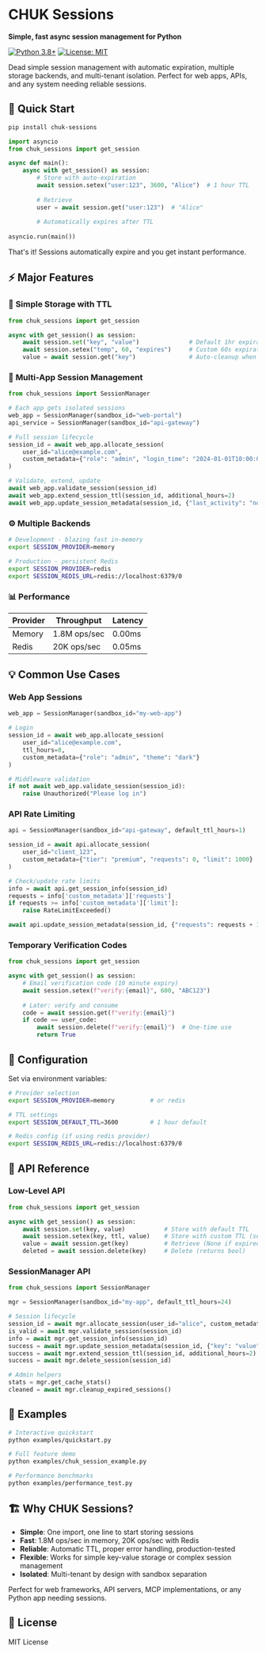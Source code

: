 # CHUK Sessions

**Simple, fast async session management for Python**

[![Python 3.8+](https://img.shields.io/badge/python-3.8+-blue.svg)](https://www.python.org/downloads/)
[![License: MIT](https://img.shields.io/badge/License-MIT-yellow.svg)](https://opensource.org/licenses/MIT)

Dead simple session management with automatic expiration, multiple storage backends, and multi-tenant isolation. Perfect for web apps, APIs, and any system needing reliable sessions.

## 🚀 Quick Start

```bash
pip install chuk-sessions
```

```python
import asyncio
from chuk_sessions import get_session

async def main():
    async with get_session() as session:
        # Store with auto-expiration
        await session.setex("user:123", 3600, "Alice")  # 1 hour TTL
        
        # Retrieve
        user = await session.get("user:123")  # "Alice"
        
        # Automatically expires after TTL
        
asyncio.run(main())
```

That's it! Sessions automatically expire and you get instant performance.

## ⚡ Major Features

### 🎯 **Simple Storage with TTL**
```python
from chuk_sessions import get_session

async with get_session() as session:
    await session.set("key", "value")              # Default 1hr expiration
    await session.setex("temp", 60, "expires")     # Custom 60s expiration
    value = await session.get("key")               # Auto-cleanup when expired
```

### 🏢 **Multi-App Session Management**
```python
from chuk_sessions import SessionManager

# Each app gets isolated sessions
web_app = SessionManager(sandbox_id="web-portal")
api_service = SessionManager(sandbox_id="api-gateway")

# Full session lifecycle
session_id = await web_app.allocate_session(
    user_id="alice@example.com",
    custom_metadata={"role": "admin", "login_time": "2024-01-01T10:00:00Z"}
)

# Validate, extend, update
await web_app.validate_session(session_id)
await web_app.extend_session_ttl(session_id, additional_hours=2)
await web_app.update_session_metadata(session_id, {"last_activity": "now"})
```

### ⚙️ **Multiple Backends**
```bash
# Development - blazing fast in-memory
export SESSION_PROVIDER=memory

# Production - persistent Redis
export SESSION_PROVIDER=redis
export SESSION_REDIS_URL=redis://localhost:6379/0
```

### 📊 **Performance**
| Provider | Throughput | Latency |
|----------|------------|---------|
| Memory | 1.8M ops/sec | 0.00ms |
| Redis | 20K ops/sec | 0.05ms |

## 💡 Common Use Cases

### Web App Sessions
```python
web_app = SessionManager(sandbox_id="my-web-app")

# Login
session_id = await web_app.allocate_session(
    user_id="alice@example.com",
    ttl_hours=8,
    custom_metadata={"role": "admin", "theme": "dark"}
)

# Middleware validation
if not await web_app.validate_session(session_id):
    raise Unauthorized("Please log in")
```

### API Rate Limiting
```python
api = SessionManager(sandbox_id="api-gateway", default_ttl_hours=1)

session_id = await api.allocate_session(
    user_id="client_123",
    custom_metadata={"tier": "premium", "requests": 0, "limit": 1000}
)

# Check/update rate limits
info = await api.get_session_info(session_id)
requests = info['custom_metadata']['requests']
if requests >= info['custom_metadata']['limit']:
    raise RateLimitExceeded()

await api.update_session_metadata(session_id, {"requests": requests + 1})
```

### Temporary Verification Codes
```python
from chuk_sessions import get_session

async with get_session() as session:
    # Email verification code (10 minute expiry)
    await session.setex(f"verify:{email}", 600, "ABC123")
    
    # Later: verify and consume
    code = await session.get(f"verify:{email}")
    if code == user_code:
        await session.delete(f"verify:{email}")  # One-time use
        return True
```

## 🔧 Configuration

Set via environment variables:

```bash
# Provider selection
export SESSION_PROVIDER=memory          # or redis

# TTL settings
export SESSION_DEFAULT_TTL=3600         # 1 hour default

# Redis config (if using redis provider)
export SESSION_REDIS_URL=redis://localhost:6379/0
```

## 📖 API Reference

### Low-Level API
```python
from chuk_sessions import get_session

async with get_session() as session:
    await session.set(key, value)           # Store with default TTL
    await session.setex(key, ttl, value)    # Store with custom TTL (seconds)
    value = await session.get(key)          # Retrieve (None if expired)
    deleted = await session.delete(key)     # Delete (returns bool)
```

### SessionManager API
```python
from chuk_sessions import SessionManager

mgr = SessionManager(sandbox_id="my-app", default_ttl_hours=24)

# Session lifecycle
session_id = await mgr.allocate_session(user_id="alice", custom_metadata={})
is_valid = await mgr.validate_session(session_id)
info = await mgr.get_session_info(session_id)
success = await mgr.update_session_metadata(session_id, {"key": "value"})
success = await mgr.extend_session_ttl(session_id, additional_hours=2)
success = await mgr.delete_session(session_id)

# Admin helpers
stats = mgr.get_cache_stats()
cleaned = await mgr.cleanup_expired_sessions()
```

## 🎪 Examples

```bash
# Interactive quickstart
python examples/quickstart.py

# Full feature demo
python examples/chuk_session_example.py

# Performance benchmarks
python examples/performance_test.py
```

## 🏗️ Why CHUK Sessions?

- **Simple**: One import, one line to start storing sessions
- **Fast**: 1.8M ops/sec in memory, 20K ops/sec with Redis
- **Reliable**: Automatic TTL, proper error handling, production-tested
- **Flexible**: Works for simple key-value storage or complex session management
- **Isolated**: Multi-tenant by design with sandbox separation

Perfect for web frameworks, API servers, MCP implementations, or any Python app needing sessions.

## 📄 License

MIT License